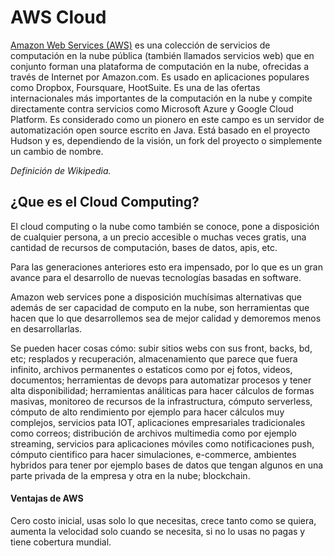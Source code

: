 # AWS Cloud

[Amazon Web Services (AWS)](https://aws.amazon.com/es) es una colección de servicios de computación en la nube pública (también llamados servicios web) que en conjunto forman una plataforma de computación en la nube, ofrecidas a través de Internet por Amazon.com. Es usado en aplicaciones populares como Dropbox, Foursquare, HootSuite. Es una de las ofertas internacionales más importantes de la computación en la nube y compite directamente contra servicios como Microsoft Azure y Google Cloud Platform. Es considerado como un pionero en este campo es un servidor de automatización open source escrito en Java. Está basado en el proyecto Hudson y es, dependiendo de la visión, un fork del proyecto o simplemente un cambio de nombre.

_Definición de Wikipedia._

## ¿Que es el Cloud Computing?

El cloud computing o la nube como también se conoce, pone a disposición de cualquier persona, a un precio accesible o muchas veces gratis, una cantidad de recursos de computación, bases de datos, apis, etc. 

Para las generaciones anteriores esto era impensado, por lo que es un gran avance para el desarrollo de nuevas tecnologías basadas en software.

Amazon web services pone a disposición muchísimas alternativas que además de ser capacidad de computo en la nube, son herramientas que hacen que lo que desarrollemos sea de mejor calidad y demoremos menos en desarrollarlas.

Se pueden hacer cosas cómo: subir sitios webs con sus front, backs, bd, etc; resplados y recuperación, almacenamiento que parece que fuera infinito, archivos permanentes o estaticos como por ej fotos, videos, documentos; herramientas de devops para automatizar procesos y tener alta disponibilidad; herramientas análiticas para hacer cálculos de formas masivas, monitoreo de recursos de la infrastructura, cómputo serverless, cómputo de alto rendimiento por ejemplo para hacer cálculos muy complejos, servicios pata IOT, aplicaciones empresariales tradicionales como correos; distribución de archivos multimedia como por ejemplo streaming, servicios para aplicaciones móviles como notificaciones push, cómputo cientifico para hacer simulaciones, e-commerce, ambientes hybridos para tener por ejemplo bases de datos que tengan algunos en una parte privada de la empresa y otra en la nube; blockchain.

#### Ventajas de AWS

Cero costo inicial, usas solo lo que necesitas, crece tanto como se quiera, aumenta la velocidad solo cuando se necesita, si no lo usas no pagas y tiene cobertura mundial.
